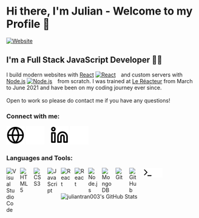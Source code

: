 # Hi there, I'm Julian - Welcome to my Profile 👋

[![Website](https://img.shields.io/website?label=Website&style=for-the-badge&url=https://juliantran-dev.netlify.app/)](https://juliantran-dev.netlify.app/)

## I'm a Full Stack JavaScript Developer 🧑‍💻

I build modern websites with [React](https://fr.reactjs.org/) [<img  alt="React" width="16px" src="https://cdn.jsdelivr.net/gh/devicons/devicon/icons/react/react-original.svg" style="padding-right:10px;" />][reactplaylist] and custom servers with [Node.js](https://nodejs.org/en/) [<img  alt="Node.js" width="16px" src="https://cdn.jsdelivr.net/gh/devicons/devicon/icons/nodejs/nodejs-original.svg" style="padding-right:10px;" />][webdevplaylist] from scratch.
I was trained at [Le Réacteur](https://www.lereacteur.io/?utm_source=googleads&gclid=Cj0KCQiAmpyRBhC-ARIsABs2EAqCqalc5yGCKU1z4wD0IL6aMlhSxhu8E9CjUmWj7aK5EpHHn9yPa0QaAhzuEALw_wcB) from March to June 2021 and have been on my coding journey ever since.<br /><br />
Open to work so please do contact me if you have any questions!

### Connect with me:

[![website](./img/globe-light.svg)](https://juliantran-dev.netlify.app/)
[![website](./img/globe-dark.svg)](https://juliantran-dev.netlify.app/)
&nbsp;&nbsp;
[![linkedin](./img/linkedin-light.svg)](https://linkedin.com/in/julian-tran)
[![linkedin](./img/linkedin-dark.svg)](https://linkedin.com/in/julian-tran)

### Languages and Tools:

<img align="left" alt="Visual Studio Code" width="26px" src="https://cdn.jsdelivr.net/gh/devicons/devicon/icons/vscode/vscode-original.svg" style="padding-right:10px;" />
<img align="left" alt="HTML5" width="26px" src="https://cdn.jsdelivr.net/gh/devicons/devicon/icons/html5/html5-original.svg" style="padding-right:10px;" />
<img align="left" alt="CSS3" width="26px" src="https://cdn.jsdelivr.net/gh/devicons/devicon/icons/css3/css3-original.svg" style="padding-right:10px;" />
<img align="left" alt="JavaScript" width="26px" src="https://cdn.jsdelivr.net/gh/devicons/devicon/icons/javascript/javascript-original.svg" style="padding-right:10px;" />
<img align="left" alt="React" width="26px" src="https://cdn.jsdelivr.net/gh/devicons/devicon/icons/react/react-original.svg" style="padding-right:10px;" />
<img align="left" alt="React" width="26px" src="https://cdn.jsdelivr.net/gh/devicons/devicon/icons/nextjs/nextjs-line.svg" style="padding-right:10px;" />

<img align="left" alt="Node.js" width="26px" src="https://cdn.jsdelivr.net/gh/devicons/devicon/icons/nodejs/nodejs-original.svg" style="padding-right:10px;" />

<img align="left" alt="MongoDB" width="26px" src="https://cdn.jsdelivr.net/gh/devicons/devicon/icons/mongodb/mongodb-original.svg" style="padding-right:10px;" />

<img align="left" alt="Git" width="26px" src="https://cdn.jsdelivr.net/gh/devicons/devicon/icons/git/git-original.svg" style="padding-right:10px;" />

<img align="left" alt="GitHub" width="26px" src="https://user-images.githubusercontent.com/3369400/139448065-39a229ba-4b06-434b-bc67-616e2ed80c8f.png" style="padding-right:10px;" />
<img align="left" alt="Terminal" width="26px" src="./img/terminal-light.svg" />
<img align="left" alt="Terminal" width="26px" src="./img/terminal-dark.svg" />

<br />
<br />

  <img align="left" alt="juliantran003's GitHub Stats" src="https://github-readme-stats.vercel.app/api?username=juliantran003&show_icons=true&hide_border=false&title_color=ff652f&icon_color=FFE400&bg_color=09131B&text_color=ffffff&border_color=0c1a25?count_private=true&theme=tokyonight" />

[website]: https://juliantran-dev.netlify.app/
[course]: http://vsCodeHero.com
[twitter]: https://twitter.com/codeSTACKr
[youtube]: https://youtube.com/codeSTACKr
[instagram]: https://instagram.com/codeSTACKr
[linkedin]: https://linkedin.com/in/julian-tran
[webdevplaylist]: https://www.youtube.com/playlist?list=PLkwxH9e_vrAJ0WbEsFA9W3I1W-g_BTsbt
[jsplaylist]: https://www.youtube.com/playlist?list=PLkwxH9e_vrALRJKu7wfXby3MKeflhTu6B
[cssplaylist]: https://www.youtube.com/playlist?list=PLkwxH9e_vrALSdvZuEh6gqQdmDoDIoqz4
[reactplaylist]: https://www.youtube.com/playlist?list=PLkwxH9e_vrAK4TdffpxKY3QGyHCpxFcQ0
